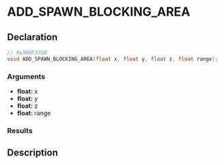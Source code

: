 # ADD_SPAWN_BLOCKING_AREA

## Declaration
```cpp
// 0x36DF37DB
void ADD_SPAWN_BLOCKING_AREA(float x, float y, float z, float range);
```

### Arguments
- **float:** x
- **float:** y
- **float:** z
- **float:** range

### Results

## Description
